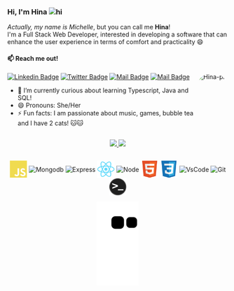 ### Hi, I'm Hina <img src="https://user-images.githubusercontent.com/1303154/88677602-1635ba80-d120-11ea-84d8-d263ba5fc3c0.gif" width="28px" alt="hi">

_Actually, my name is Michelle_, but you can call me **Hina**!<br>
I'm a Full Stack Web Developer, interested in developing a software that can enhance the user experience in terms of comfort and practicality 😄

#### :mailbox: Reach me out!
<img align="right" alt="Hina-pic" height="140" style="border-radius:50px;" src="https://cdn.discordapp.com/attachments/905877243639758869/930500742253518958/profile_gif.gif?width=676&height=676">

[![Linkedin Badge](https://img.shields.io/badge/-Linkedin-0e76a8?style=flat&labelColor=0e76a8&logo=linkedin&logoColor=white)](https://www.linkedin.com/in/michelle-hina-liao/)
[![Twitter Badge](https://img.shields.io/badge/-Twitter-1ca0f1?style=flat&labelColor=1ca0f1&logo=twitter&logoColor=white&link=https://twitter.com/liao_hina)](https://twitter.com/liao_hina)
[![Mail Badge](https://img.shields.io/badge/-Instagram-e84393?style=flat&labelColor=e84393&logo=instagram&logoColor=white)](https://instagram.com/hinazh)
[![Mail Badge](https://img.shields.io/badge/-Gmail-c0392b?style=flat&labelColor=c0392b&logo=gmail&logoColor=white)](mailto:miliaozh@gmail.com)

- 🌱 I’m currently curious about learning Typescript, Java and SQL!
- 😄 Pronouns: She/Her
- ⚡ Fun facts: I am passionate about music, games, bubble tea and I have 2 cats! :cat::cat:

## 
  
<div align="center">
  <a href="https://github.com/hinaliao">
  <img height="180em" src="https://github-readme-stats.vercel.app/api?username=hinaliao&show_icons=true&theme=nightowl&include_all_commits=true&count_private=true"/>
  <img height="180em" src="https://github-readme-stats.vercel.app/api/top-langs/?username=hinaliao&layout=compact&langs_count=7&theme=nightowl"/>    
  </a>
</div>  

##
  
<div style="display: inline_block" align="center">
  <img align="center" alt="JS" height="40" width="40" src="https://raw.githubusercontent.com/devicons/devicon/master/icons/javascript/javascript-plain.svg">  
  <img align="center" alt="Mongodb" height="40" width="40" src="https://cdn.jsdelivr.net/gh/devicons/devicon/icons/mongodb/mongodb-plain.svg">
  <img align="center" alt="Express" height="40" width="40" src="https://cdn.jsdelivr.net/gh/devicons/devicon/icons/express/express-original.svg">
  <img align="center" alt="React" height="40" width="40" src="https://raw.githubusercontent.com/devicons/devicon/master/icons/react/react-original.svg">
  <img align="center" alt="Node" height="40" width="40" src="https://cdn.jsdelivr.net/gh/devicons/devicon/icons/nodejs/nodejs-plain.svg">
  <img align="center" alt="HTML" height="40" width="40" src="https://raw.githubusercontent.com/devicons/devicon/master/icons/html5/html5-original.svg">
  <img align="center" alt="CSS" height="40" width="40" src="https://raw.githubusercontent.com/devicons/devicon/master/icons/css3/css3-original.svg">
  <img align="center" alt="VsCode" height="40" width="40" src="https://cdn.jsdelivr.net/gh/devicons/devicon/icons/visualstudio/visualstudio-plain.svg" />
  <img align="center" alt="Git" height="40" width="40" src="https://cdn.jsdelivr.net/gh/devicons/devicon/icons/git/git-original.svg" />
  <img align="center" alt="Terminal" height="40" width="40" src="https://raw.githubusercontent.com/github/explore/80688e429a7d4ef2fca1e82350fe8e3517d3494d/topics/terminal/terminal.png" />
</div>
  
<div align="center">
    
 ![Snake animation](https://github.com/hinaliao/hinaliao/blob/output/github-contribution-grid-snake.svg)
  
</div>

